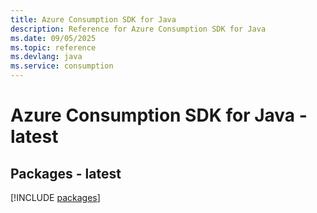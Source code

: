 ```yaml
---
title: Azure Consumption SDK for Java
description: Reference for Azure Consumption SDK for Java
ms.date: 09/05/2025
ms.topic: reference
ms.devlang: java
ms.service: consumption
---
```

# Azure Consumption SDK for Java - latest
## Packages - latest
[!INCLUDE [packages](consumption-index.md)]